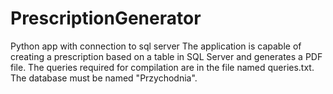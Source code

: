# PrescriptionGenerator
Python app with connection to sql server
The application is capable of creating a prescription based on a table in SQL Server and generates a PDF file. 
The queries required for compilation are in the file named queries.txt. The database must be named "Przychodnia".
